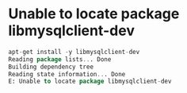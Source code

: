 # Unable to locate package libmysqlclient-dev

```sql
apt-get install -y libmysqlclient-dev
Reading package lists... Done
Building dependency tree
Reading state information... Done
E: Unable to locate package libmysqlclient-dev
```
